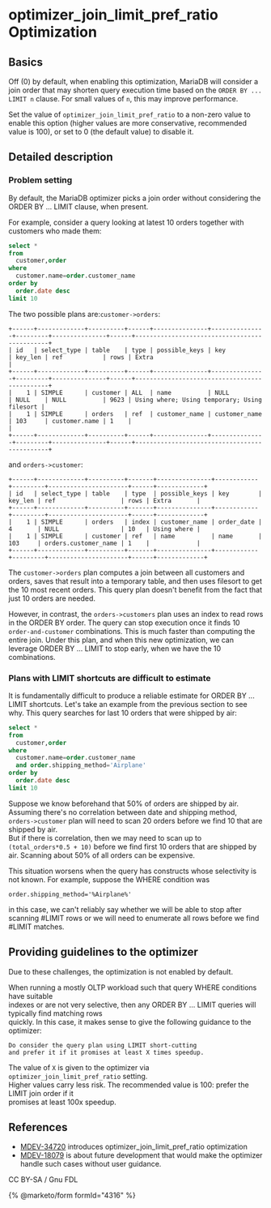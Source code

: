 # optimizer\_join\_limit\_pref\_ratio Optimization

## Basics

Off (0) by default, when enabling this optimization, MariaDB will consider a join order that may shorten query execution time based on the `ORDER BY ... LIMIT n` clause. For small values of `n`, this may improve performance.

Set the value of `optimizer_join_limit_pref_ratio` to a non-zero value to enable this option (higher values are more conservative, recommended value is 100), or set to 0 (the default value) to disable it.

## Detailed description

### Problem setting

By default, the MariaDB optimizer picks a join order without considering the ORDER BY ... LIMIT clause, when present.

For example, consider a query looking at latest 10 orders together with customers who made them:

```sql
select *
from
  customer,order
where
  customer.name=order.customer_name
order by
  order.date desc
limit 10
```

The two possible plans are:`customer->orders`:

```
+------+-------------+----------+------+---------------+---------------+---------+---------------+------+----------------------------------------------+
| id   | select_type | table    | type | possible_keys | key           | key_len | ref           | rows | Extra                                        |
+------+-------------+----------+------+---------------+---------------+---------+---------------+------+----------------------------------------------+
|    1 | SIMPLE      | customer | ALL  | name          | NULL          | NULL    | NULL          | 9623 | Using where; Using temporary; Using filesort |
|    1 | SIMPLE      | orders   | ref  | customer_name | customer_name | 103     | customer.name | 1    |                                              |
+------+-------------+----------+------+---------------+---------------+---------+---------------+------+----------------------------------------------+
```

and `orders->customer`:

```
+------+-------------+----------+-------+---------------+------------+---------+----------------------+------+-------------+
| id   | select_type | table    | type  | possible_keys | key        | key_len | ref                  | rows | Extra       |
+------+-------------+----------+-------+---------------+------------+---------+----------------------+------+-------------+
|    1 | SIMPLE      | orders   | index | customer_name | order_date | 4       | NULL                 | 10   | Using where |
|    1 | SIMPLE      | customer | ref   | name          | name       | 103     | orders.customer_name | 1    |             |
+------+-------------+----------+-------+---------------+------------+---------+----------------------+------+-------------+
```

The `customer->orders` plan computes a join between all customers and orders, saves that result into a temporary table, and then uses filesort to get the 10 most recent orders. This query plan doesn't benefit from the fact that just 10 orders are needed.

However, in contrast, the `orders->customers` plan uses an index to read rows in the ORDER BY order. The query can stop execution once it finds 10 `order-and-customer` combinations. This is much faster than computing the entire join. Under this plan, and when this new optimization, we can leverage ORDER BY ... LIMIT to stop early, when we have the 10 combinations.

### Plans with LIMIT shortcuts are difficult to estimate

It is fundamentally difficult to produce a reliable estimate for ORDER BY ... LIMIT shortcuts. Let's take an example from the previous section to see why. This query searches for last 10 orders that were shipped by air:

```sql
select *
from
  customer,order
where
  customer.name=order.customer_name 
  and order.shipping_method='Airplane'
order by
  order.date desc
limit 10
```

Suppose we know beforehand that 50% of orders are shipped by air.\
Assuming there's no correlation between date and shipping method, `orders->customer` plan will need to scan 20 orders before we find 10 that are shipped by air.\
But if there is correlation, then we may need to scan up to `(total_orders*0.5 + 10)` before we find first 10 orders that are shipped by air. Scanning about 50% of all orders can be expensive.

This situation worsens when the query has constructs whose selectivity is not known. For example, suppose the WHERE condition was

```
order.shipping_method='%Airplane%'
```

in this case, we can't reliably say whether we will be able to stop after scanning #LIMIT rows or we will need to enumerate all rows before we find #LIMIT matches.

## Providing guidelines to the optimizer

Due to these challenges, the optimization is not enabled by default.

When running a mostly OLTP workload such that query WHERE conditions have suitable\
indexes or are not very selective, then any ORDER BY ... LIMIT queries will typically find matching rows\
quickly. In this case, it makes sense to give the following guidance to the optimizer:

```
Do consider the query plan using LIMIT short-cutting 
and prefer it if it promises at least X times speedup.
```

The value of `X` is given to the optimizer via `optimizer_join_limit_pref_ratio` setting.\
Higher values carry less risk. The recommended value is 100: prefer the LIMIT join order if it\
promises at least 100x speedup.

## References

* [MDEV-34720](https://jira.mariadb.org/browse/MDEV-34720) introduces optimizer\_join\_limit\_pref\_ratio optimization
* [MDEV-18079](https://jira.mariadb.org/browse/MDEV-18079) is about future development that would make the optimizer handle such cases without user guidance.

CC BY-SA / Gnu FDL

{% @marketo/form formId="4316" %}
